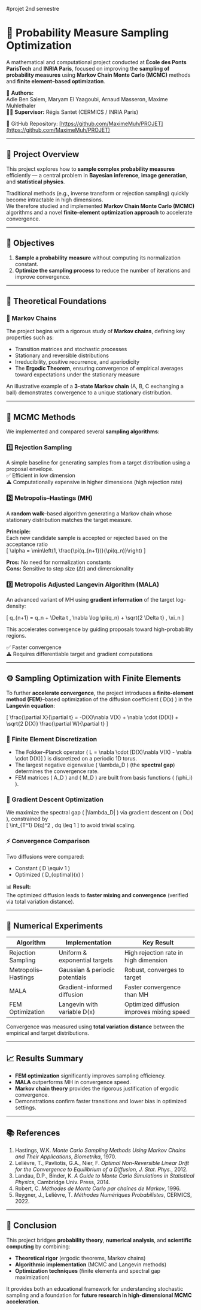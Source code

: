 #projet 2nd semestre

# 🧮 Probability Measure Sampling Optimization

A mathematical and computational project conducted at **École des Ponts ParisTech** and **INRIA Paris**, focused on improving the **sampling of probability measures** using **Markov Chain Monte Carlo (MCMC)** methods and **finite element–based optimization**.

📘 **Authors:**  
Adle Ben Salem, Maryam El Yaagoubi, Arnaud Masseron, Maxime Muhlethaler  
👨‍🏫 **Supervisor:** Régis Santet (CERMICS / INRIA Paris)

📎 GitHub Repository: [https://github.com/MaximeMuh/PROJET](https://github.com/MaximeMuh/PROJET)

---

## 🎯 Project Overview

This project explores how to **sample complex probability measures** efficiently — a central problem in **Bayesian inference**, **image generation**, and **statistical physics**.  

Traditional methods (e.g., inverse transform or rejection sampling) quickly become intractable in high dimensions.  
We therefore studied and implemented **Markov Chain Monte Carlo (MCMC)** algorithms and a novel **finite-element optimization approach** to accelerate convergence.

---

## 🧩 Objectives

1. **Sample a probability measure** without computing its normalization constant.  
2. **Optimize the sampling process** to reduce the number of iterations and improve convergence.

---

## 🔬 Theoretical Foundations

### 🧠 Markov Chains
The project begins with a rigorous study of **Markov chains**, defining key properties such as:
- Transition matrices and stochastic processes  
- Stationary and reversible distributions  
- Irreducibility, positive recurrence, and aperiodicity  
- The **Ergodic Theorem**, ensuring convergence of empirical averages toward expectations under the stationary measure

An illustrative example of a **3-state Markov chain** (A, B, C exchanging a ball) demonstrates convergence to a unique stationary distribution.

---

## 🎲 MCMC Methods

We implemented and compared several **sampling algorithms**:

### 1️⃣ Rejection Sampling
A simple baseline for generating samples from a target distribution using a proposal envelope.  
✅ Efficient in low dimension  
⚠️ Computationally expensive in higher dimensions (high rejection rate)

### 2️⃣ Metropolis–Hastings (MH)
A **random walk**–based algorithm generating a Markov chain whose stationary distribution matches the target measure.

**Principle:**  
Each new candidate sample is accepted or rejected based on the acceptance ratio  
\[
\alpha = \min\left(1, \frac{\pi(q_{n+1})}{\pi(q_n)}\right)
\]

**Pros:** No need for normalization constants  
**Cons:** Sensitive to step size (Δt) and dimensionality

### 3️⃣ Metropolis Adjusted Langevin Algorithm (MALA)
An advanced variant of MH using **gradient information** of the target log-density:

\[
q_{n+1} = q_n + \Delta t \, \nabla \log \pi(q_n) + \sqrt{2 \Delta t} \, \xi_n
\]

This accelerates convergence by guiding proposals toward high-probability regions.

✅ Faster convergence  
⚠️ Requires differentiable target and gradient computations

---

## ⚙️ Sampling Optimization with Finite Elements

To further **accelerate convergence**, the project introduces a **finite-element method (FEM)**–based optimization of the diffusion coefficient \( D(x) \) in the **Langevin equation**:

\[
\frac{\partial X}{\partial t} = -D(X)\nabla V(X) + \nabla \cdot (D(X)) + \sqrt{2 D(X)} \frac{\partial W}{\partial t}
\]

### 🧩 Finite Element Discretization
- The Fokker–Planck operator \( L = \nabla \cdot [D(X)\nabla V(X) - \nabla \cdot D(X)] \) is discretized on a periodic 1D torus.
- The largest negative eigenvalue \( \lambda_D \) (the **spectral gap**) determines the convergence rate.
- FEM matrices \( A_D \) and \( M_D \) are built from basis functions \( (\phi_i) \).

### 🧭 Gradient Descent Optimization
We maximize the spectral gap \( |\lambda_D| \) via gradient descent on \( D(x) \), constrained by  
\[
\int_{T^1} D(q)^2 \, dq \leq 1
\]
to avoid trivial scaling.

### ⚡ Convergence Comparison
Two diffusions were compared:
- Constant \( D \equiv 1 \)
- Optimized \( D_{optimal}(x) \)

📊 **Result:**  
The optimized diffusion leads to **faster mixing and convergence** (verified via total variation distance).

---

## 🧪 Numerical Experiments

| Algorithm | Implementation | Key Result |
|------------|----------------|-------------|
| Rejection Sampling | Uniform & exponential targets | High rejection rate in high dimension |
| Metropolis–Hastings | Gaussian & periodic potentials | Robust, converges to target |
| MALA | Gradient-informed diffusion | Faster convergence than MH |
| FEM Optimization | Langevin with variable D(x) | Optimized diffusion improves mixing speed |

Convergence was measured using **total variation distance** between the empirical and target distributions.

---

## 📈 Results Summary

- **FEM optimization** significantly improves sampling efficiency.  
- **MALA** outperforms MH in convergence speed.  
- **Markov chain theory** provides the rigorous justification of ergodic convergence.  
- Demonstrations confirm faster transitions and lower bias in optimized settings.

---

## 📚 References

1. Hastings, W.K. *Monte Carlo Sampling Methods Using Markov Chains and Their Applications*, *Biometrika*, 1970.  
2. Lelièvre, T., Pavliotis, G.A., Nier, F. *Optimal Non-Reversible Linear Drift for the Convergence to Equilibrium of a Diffusion*, *J. Stat. Phys.*, 2012.  
3. Landau, D.P., Binder, K. *A Guide to Monte Carlo Simulations in Statistical Physics*, Cambridge Univ. Press, 2014.  
4. Robert, C. *Méthodes de Monte Carlo par chaînes de Markov*, 1996.  
5. Reygner, J., Lelièvre, T. *Méthodes Numériques Probabilistes*, CERMICS, 2022.  

---

## 🧭 Conclusion

This project bridges **probability theory**, **numerical analysis**, and **scientific computing** by combining:

- **Theoretical rigor** (ergodic theorems, Markov chains)  
- **Algorithmic implementation** (MCMC and Langevin methods)  
- **Optimization techniques** (finite elements and spectral gap maximization)

It provides both an educational framework for understanding stochastic sampling and a foundation for **future research in high-dimensional MCMC acceleration**.

